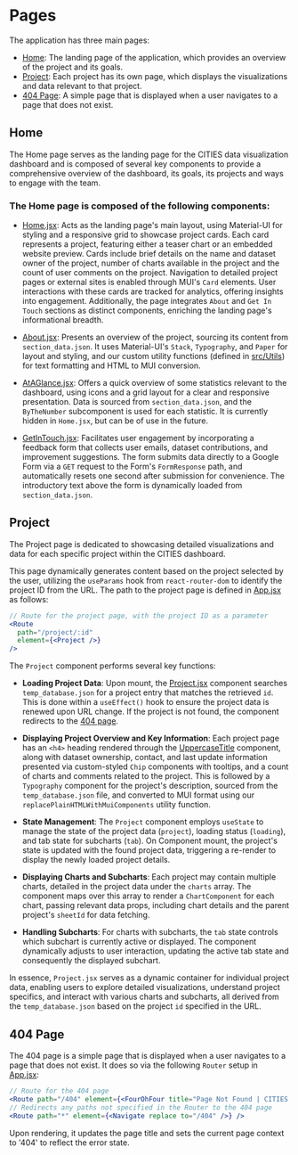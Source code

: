 # Pages

The application has three main pages:
- [Home](#home): The landing page of the application, which provides an overview of the project and its goals.
- [Project](#project): Each project has its own page, which displays the visualizations and data relevant to that project.
- [404 Page](#404-page): A simple page that is displayed when a user navigates to a page that does not exist.

## Home

The Home page serves as the landing page for the CITIES data visualization dashboard and is composed of several key components to provide a comprehensive overview of the dashboard, its goals, its projects and ways to engage with the team.

### The Home page is composed of the following components:

- [Home.jsx](./Home/Home.jsx): Acts as the landing page's main layout, using Material-UI for styling and a responsive grid to showcase project cards. Each card represents a project, featuring either a teaser chart or an embedded website preview. Cards include brief details on the name and dataset owner of the project, number of charts available in the project and the count of user comments on the project. Navigation to detailed project pages or external sites is enabled through MUI's `Card` elements. User interactions with these cards are tracked for analytics, offering insights into engagement. Additionally, the page integrates `About` and `Get In Touch` sections as distinct components, enriching the landing page's informational breadth.

- [About.jsx]('./Home/About.jsx'): Presents an overview of the project, sourcing its content from `section_data.json`. It uses Material-UI's `Stack`, `Typography`, and `Paper` for layout and styling, and our custom utility functions (defined in [src/Utils](../Utils)) for text formatting and HTML to MUI conversion.

- [AtAGlance.jsx](./Home/AtAGlance.jsx): Offers a quick overview of some statistics relevant to the dashboard, using icons and a grid layout for a clear and responsive presentation. Data is sourced from `section_data.json`, and the `ByTheNumber` subcomponent is used for each statistic. It is currently hidden in `Home.jsx`, but can be of use in the future.

- [GetInTouch.jsx](./Home/GetInTouch.jsx): Facilitates user engagement by incorporating a feedback form that collects user emails, dataset contributions, and improvement suggestions. The form submits data directly to a Google Form via a `GET` request to the Form's `FormResponse` path, and automatically resets one second after submission for convenience. The introductory text above the form is dynamically loaded from `section_data.json`.

## Project

The Project page is dedicated to showcasing detailed visualizations and data for each specific project within the CITIES dashboard. 

This page dynamically generates content based on the project selected by the user, utilizing the `useParams` hook from `react-router-dom` to identify the project ID from the URL. The path to the project page is defined in [App.jsx](../App.jsx) as follows:

```jsx
// Route for the project page, with the project ID as a parameter
<Route
  path="/project/:id"
  element={<Project />}
/>
```

The `Project` component performs several key functions:

- **Loading Project Data**: Upon mount, the [Project.jsx](./Project.jsx) component searches `temp_database.json` for a project entry that matches the retrieved `id`. This is done within a `useEffect()` hook to ensure the project data is renewed upon URL change. If the project is not found, the component redirects to the [404 page](#404-page).

- **Displaying Project Overview and Key Information**: Each project page has an `<h4>` heading rendered through the [UppercaseTitle](../Components/UppercaseTitle.jsx) component, along with dataset ownership, contact, and last update information presented via custom-styled `Chip` components with tooltips, and a count of charts and comments related to the project. This is followed by a `Typography` component for the project's description, sourced from the `temp_database.json` file, and converted to MUI format using our `replacePlainHTMLWithMuiComponents` utility function.

- **State Management**: The `Project` component employs `useState` to manage the state of the project data (`project`), loading status (`loading`), and tab state for subcharts (`tab`). On Component mount, the project's state is updated with the found project data, triggering a re-render to display the newly loaded project details.
  
- **Displaying Charts and Subcharts**: Each project may contain multiple charts, detailed in the project data under the `charts` array. The component maps over this array to render a `ChartComponent` for each chart, passing relevant data props, including chart details and the parent project's `sheetId` for data fetching.
  
- **Handling Subcharts**: For charts with subcharts, the `tab` state controls which subchart is currently active or displayed. The component dynamically adjusts to user interaction, updating the active tab state and consequently the displayed subchart. 
  
In essence, `Project.jsx` serves as a dynamic container for individual project data, enabling users to explore detailed visualizations, understand project specifics, and interact with various charts and subcharts, all derived from the `temp_database.json` based on the project `id` specified in the URL.

## 404 Page

The 404 page is a simple page that is displayed when a user navigates to a page that does not exist. It does so via the following `Router` setup in [App.jsx](../App.jsx):

```jsx
// Route for the 404 page
<Route path="/404" element={<FourOhFour title="Page Not Found | CITIES Dashboard" />} />
// Redirects any paths not specified in the Router to the 404 page
<Route path="*" element={<Navigate replace to="/404" />} /> 
```

Upon rendering, it updates the page title and sets the current page context to '404' to reflect the error state.
